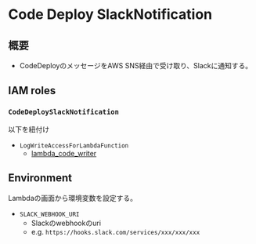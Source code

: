 # Code Deploy SlackNotification

## 概要

- CodeDeployのメッセージをAWS SNS経由で受け取り、Slackに通知する。

## IAM roles

### `CodeDeploySlackNotification`

以下を紐付け
- `LogWriteAccessForLambdaFunction`
  - [lambda_code_writer](./iam_log_writer.md)

## Environment

Lambdaの画面から環境変数を設定する。

- `SLACK_WEBHOOK_URI`
  - Slackのwebhookのuri
  - e.g. `https://hooks.slack.com/services/xxx/xxx/xxx`
